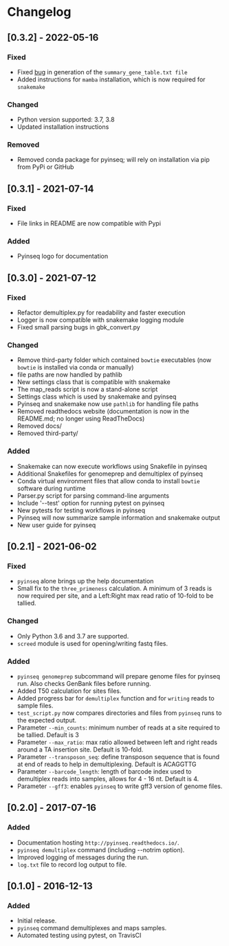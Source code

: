 # Changelog

## [0.3.2] - 2022-05-16
### Fixed
- Fixed [bug](https://github.com/mjmlab/pyinseq/issues/85) in generation of the `summary_gene_table.txt file`
- Added instructions for `mamba` installation, which is now required for `snakemake`
### Changed
- Python version supported: 3.7, 3.8
- Updated installation instructions
### Removed
- Removed conda package for pyinseq; will rely on installation via pip from PyPi or GitHub

## [0.3.1] - 2021-07-14
### Fixed
- File links in README are now compatible with Pypi
### Added
- Pyinseq logo for documentation


## [0.3.0] - 2021-07-12
### Fixed
- Refactor demultiplex.py for readability and faster execution
- Logger is now compatible with snakemake logging module
- Fixed small parsing bugs in gbk_convert.py

### Changed
- Remove third-party folder which contained `bowtie` executables (now `bowtie` is installed via conda or manually)
- file paths are now handled by pathlib
- New settings class that is compatible with snakemake
- The map_reads script is now a stand-alone script
- Settings class which is used by snakemake and pyinseq
- Pyinseq and snakemake now use `pathlib` for handling file paths
- Removed readthedocs website (documentation is now in the README.md; no longer using ReadTheDocs)
- Removed docs/
- Removed third-party/

### Added
- Snakemake can now execute workflows using Snakefile in pyinseq
- Additional Snakefiles for genomeprep and demultiplex of pyinseq
- Conda virtual environment files that allow conda to install `bowtie` software during runtime
- Parser.py script for parsing command-line arguments
- Include '--test' option for running pytest on pyinseq
- New pytests for testing workflows in pyinseq
- Pyinseq will now summarize sample information and snakemake output
- New user guide for pyinseq


## [0.2.1] - 2021-06-02
### Fixed
- `pyinseq` alone brings up the help documentation
- Small fix to the `three_primeness` calculation. 
  A minimum of 3 reads is now required per site, and a Left:Right max read ratio of 10-fold to be tallied.
  
### Changed
- Only Python 3.6 and 3.7 are supported.
- `screed` module is used for opening/writing fastq files.

### Added
- `pyinseq genomeprep` subcommand will prepare genome files for pyinseq run. Also checks GenBank files before running.
- Added T50 calculation for sites files.
- Added progress bar for `demultiplex` function and for `writing` reads to sample files.
- `test_script.py` now compares directories and files from `pyinseq` runs to the expected output.
- Parameter `--min_counts`: minimum number of reads at a site required to be tallied. Default is 3
- Parameter `--max_ratio`: max ratio allowed between left and right reads around a TA insertion site. Default is 10-fold.
- Parameter `--transposon_seq`: define transposon sequence that is found at end of reads to help in demultiplexing. Default is ACAGGTTG
- Parameter `--barcode_length`: length of barcode index used to demultiplex reads into samples, allows for 4 - 16 nt. Default is 4.
- Parameter `--gff3`: enables `pyinseq` to write gff3 version of genome files.


## [0.2.0] - 2017-07-16
### Added
- Documentation hosting `http://pyinseq.readthedocs.io/`.
- `pyinseq demultiplex` command (including --notrim option).
- Improved logging of messages during the run.
- `log.txt` file to record log output to file.


## [0.1.0] - 2016-12-13
### Added
- Initial release.
- `pyinseq` command demultiplexes and maps samples.
- Automated testing using pytest, on TravisCI
